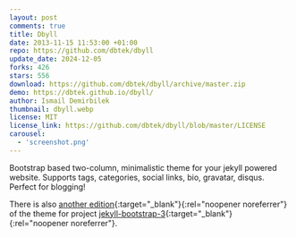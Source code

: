 ```yaml
---
layout: post
comments: true
title: Dbyll
date: 2013-11-15 11:53:00 +01:00
repo: https://github.com/dbtek/dbyll
update_date: 2024-12-05
forks: 426
stars: 556
download: https://github.com/dbtek/dbyll/archive/master.zip
demo: https://dbtek.github.io/dbyll/
author: Ismail Demirbilek
thumbnail: dbyll.webp
license: MIT
license_link: https://github.com/dbtek/dbyll/blob/master/LICENSE
carousel:
  - 'screenshot.png'
---
```


Bootstrap based two-column, minimalistic theme for your jekyll powered website. Supports tags, categories, social links, bio, gravatar, disqus. Perfect for blogging!

There is also [another edition](https://github.com/jekyll-bs3/dbyll){:target="_blank"}{:rel="noopener noreferrer"} of the theme for project [jekyll-bootstrap-3](https://github.com/dbtek/jekyll-bootstrap-3){:target="_blank"}{:rel="noopener noreferrer"}.
